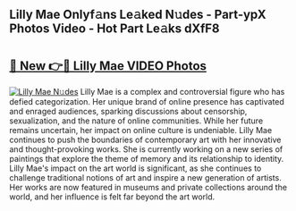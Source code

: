 ## Lilly Mae Onlyf𝚊ns Le𝚊ked N𝚞des - Part-ypX Photos Video - Hot Part Le𝚊ks dXfF8

# <h2><a href="http://ac31059.deff.icu/?id=Lilly+Mae">🔗 New 👉🔴 Lilly Mae VIDEO Photos</a></h2>

[![Lilly Mae N𝚞des](https://i.imgur.com/rIISA9y.gif)](http://ac31059.deff.icu/?id=Lilly+Mae)
Lilly Mae is a complex and controversial figure who has defied categorization. Her unique brand of online presence has captivated and enraged audiences, sparking discussions about censorship, sexualization, and the nature of online communities. While her future remains uncertain, her impact on online culture is undeniable. Lilly Mae continues to push the boundaries of contemporary art with her innovative and thought-provoking works. She is currently working on a new series of paintings that explore the theme of memory and its relationship to identity. Lilly Mae's impact on the art world is significant, as she continues to challenge traditional notions of art and inspire a new generation of artists. Her works are now featured in museums and private collections around the world, and her influence is felt far beyond the art world.
